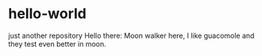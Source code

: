 # hello-world
just another repository
Hello there:
Moon walker here, I like guacomole and they test even better in moon.
